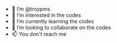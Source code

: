 - 👋 I’m @troypms
- 👀 I’m interested in the codes
- 🌱 I’m currently learning the codes
- 💞️ I’m looking to collaborate on the codes
- 📫 You don't reach me
